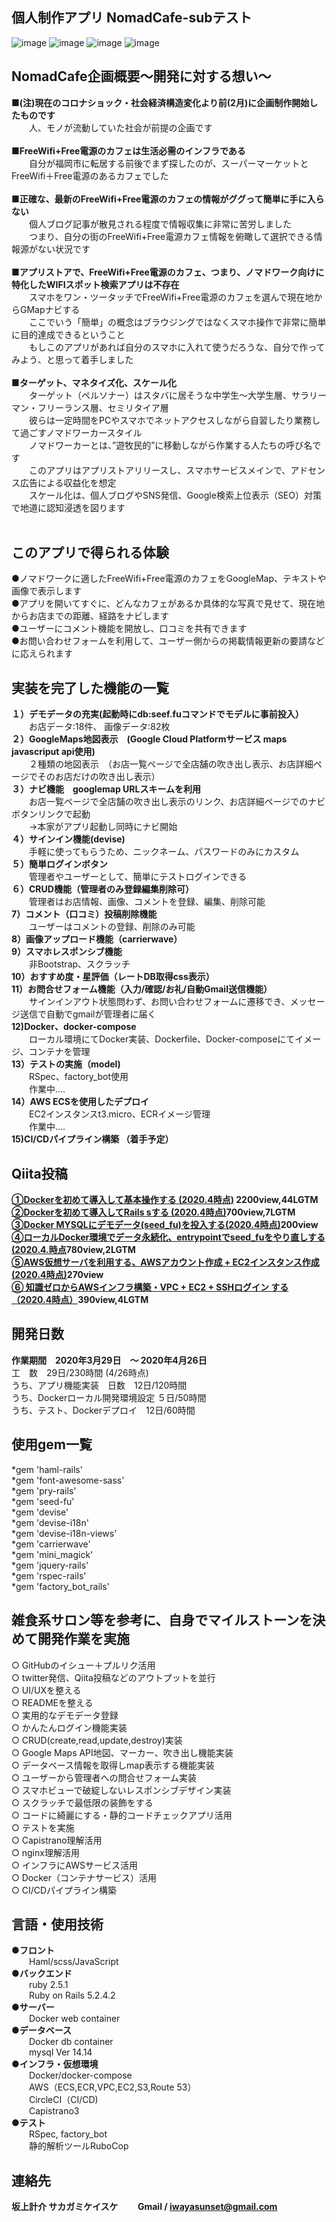 **個人制作アプリ NomadCafe-sub**テスト
----------
![image](https://user-images.githubusercontent.com/60636597/80310976-39e31f00-8818-11ea-9495-e0b947597d09.png)
![image](https://user-images.githubusercontent.com/60636597/80310990-48c9d180-8818-11ea-8f8d-fe7f32b17717.png)
![image](https://user-images.githubusercontent.com/60636597/80311134-cd1c5480-8818-11ea-962a-addb0af96f91.png)
![image](https://user-images.githubusercontent.com/60636597/80310999-541cfd00-8818-11ea-8cdc-aa5f2dfc4071.png)

**NomadCafe企画概要〜開発に対する想い〜**
----------
**■(注)現在のコロナショック・社会経済構造変化より前(2月)に企画制作開始したものです<br>**
&emsp;&emsp;人、モノが流動していた社会が前提の企画です<br><br>
**■FreeWifi+Free電源のカフェは生活必需のインフラである<br>**
&emsp;&emsp;自分が福岡市に転居する前後でまず探したのが、スーパーマーケットとFreeWifi＋Free電源のあるカフェでした<br><br>
**■正確な、最新のFreeWifi+Free電源のカフェの情報がググって簡単に手に入らない<br>**
&emsp;&emsp;個人ブログ記事が散見される程度で情報収集に非常に苦労しました<br>
&emsp;&emsp;つまり、自分の街のFreeWifi+Free電源カフェ情報を俯瞰して選択できる情報源がない状況です<br><br>
**■アプリストアで、FreeWifi+Free電源のカフェ、つまり、ノマドワーク向けに特化したWIFIスポット検索アプリは不存在<br>**
&emsp;&emsp;スマホをワン・ツータッチでFreeWifi+Free電源のカフェを選んで現在地からGMapナビする<br>
&emsp;&emsp;ここでいう「簡単」の概念はブラウジングではなくスマホ操作で非常に簡単に目的達成できるということ<br>
&emsp;&emsp;もしこのアプリがあれば自分のスマホに入れて使うだろうな、自分で作ってみよう、と思って着手しました<br><br>
**■ターゲット、マネタイズ化、スケール化<br>**
&emsp;&emsp;ターゲット（ペルソナー）はスタバに居そうな中学生〜大学生層、サラリーマン・フリーランス層、セミリタイア層<br>
&emsp;&emsp;彼らは一定時間をPCやスマホでネットアクセスしながら自習したり業務して過ごすノマドワーカースタイル<br>
&emsp;&emsp;ノマドワーカーとは、”遊牧民的”に移動しながら作業する人たちの呼び名です<br>
&emsp;&emsp;このアプリはアプリストアリリースし、スマホサービスメインで、アドセンス広告による収益化を想定<br>
&emsp;&emsp;スケール化は、個人ブログやSNS発信、Google検索上位表示（SEO）対策で地道に認知浸透を図ります<br><br>

**このアプリで得られる体験**
----------
●ノマドワークに適したFreeWifi+Free電源のカフェをGoogleMap、テキストや画像で表示します<br>
●アプリを開いてすぐに、どんなカフェがあるか具体的な写真で見せて、現在地からお店までの距離、経路をナビします <br> 
●ユーザーにコメント機能を開放し、口コミを共有できます<br>
●お問い合わせフォームを利用して、ユーザー側からの掲載情報更新の要請などに応えられます<br>

**実装を完了した機能の一覧**
----------
**１）デモデータの充実(起動時にdb:seef.fuコマンドでモデルに事前投入）<br>**
&emsp;&emsp;お店データ:18件、 画像データ:82枚  <br>
**２）GoogleMaps地図表示　(Google Cloud Platformサービス maps javascriput api使用) <br>**
&emsp;&emsp;２種類の地図表示　（お店一覧ページで全店舗の吹き出し表示、お店詳細ページでそのお店だけの吹き出し表示）<br>
**３）ナビ機能　googlemap URLスキームを利用 <br>**
&emsp;&emsp;お店一覧ページで全店舗の吹き出し表示のリンク、お店詳細ページでのナビボタンリンクで起動 <br>
&emsp;&emsp;→本家がアプリ起動し同時にナビ開始<br>
**４）サインイン機能(devise) <br>**
&emsp;&emsp;手軽に使ってもらうため、ニックネーム、パスワードのみにカスタム <br>
**５）簡単ログインボタン <br>**
&emsp;&emsp;管理者やユーザーとして、簡単にテストログインできる  <br>
**６）CRUD機能（管理者のみ登録編集削除可） <br>**
&emsp;&emsp;管理者はお店情報、画像、コメントを登録、編集、削除可能 <br>
**7）コメント（口コミ）投稿削除機能<br>**
&emsp;&emsp;ユーザーはコメントの登録、削除のみ可能<br>
**8）画像アップロード機能（carrierwave）<br>**
**9）スマホレスポンシブ機能  <br>**
&emsp;&emsp;非Bootstrap、スクラッチ <br>
**10）おすすめ度・星評価（レートDB取得css表示）  <br>**
**11）お問合せフォーム機能（入力/確認/お礼/自動Gmail送信機能）<br>**
&emsp;&emsp;サインインアウト状態問わず、お問い合わせフォームに遷移でき、メッセージ送信で自動でgmailが管理者に届く <br>
**12)Docker、docker-compose<br>**
&emsp;&emsp;ローカル環境にてDocker実装、Dockerfile、Docker-composeにてイメージ、コンテナを管理<br>
**13）テストの実施（model)<br>**
&emsp;&emsp;RSpec、factory_bot使用<br>
&emsp;&emsp;作業中.... <br>
**14）AWS ECSを使用したデプロイ<br>**
&emsp;&emsp;EC2インスタンスt3.micro、ECRイメージ管理　<br>
&emsp;&emsp;作業中....<br>
**15)CI/CDパイプライン構築 （着手予定）<br>**
 
**Qiita投稿**
----------    
**[①Dockerを初めて導入して基本操作する (2020.4時点)](https://qiita.com/SakagamiKeisuke/items/4455631886b1c15a3b69) 2200view,44LGTM<br>
[②Dockerを初めて導入してRails sする (2020.4時点)](https://qiita.com/SakagamiKeisuke/items/d64ee54c22378223659a)700view,7LGTM<br>
[③Docker MYSQLにデモデータ(seed_fu)を投入する(2020.4時点)](https://qiita.com/SakagamiKeisuke/items/4ce1c4a4921abb57b896)200view<br>
[④ローカルDocker環境でデータ永続化、entrypointでseed_fuをやり直しする(2020.4.時点](https://qiita.com/SakagamiKeisuke/items/8d3fc70a2939cd4bbe3e)780view,2LGTM<br>
[⑤AWS仮想サーバを利用する、AWSアカウント作成 + EC2インスタンス作成(2020.4時点)](https://qiita.com/SakagamiKeisuke/items/9568754f318edd53e39d)270view<br>
[⑥ 知識ゼロからAWSインフラ構築・VPC + EC2 + SSHログイン する（2020.4時点）](https://qiita.com/SakagamiKeisuke/items/cf8c026f243053829c0b)390view,4LGTM<br>**

**開発日数**
----------
**作業期間　2020年3月29日　〜 2020年4月26日<br>**
工　数　29日/230時間 (4/26時点)  <br>
うち、アプリ機能実装　日数　12日/120時間 <br>
うち、Dockerローカル開発環境設定 ５日/50時間 <br>
うち、テスト、Dockerデプロイ　12日/60時間<br>

**使用gem一覧**
------
*gem 'haml-rails' <br>
*gem 'font-awesome-sass'<br>
*gem 'pry-rails'<br>
*gem 'seed-fu'<br>
*gem 'devise'<br>
*gem 'devise-i18n'<br>
*gem 'devise-i18n-views'<br>
*gem 'carrierwave'<br>
*gem 'mini_magick'<br>
*gem 'jquery-rails'<br>
*gem 'rspec-rails' <br>
*gem 'factory_bot_rails'<br>

**雑食系サロン等を参考に、自身でマイルストーンを決めて開発作業を実施**
------------------------------
○ GitHubのイシュー＋プルリク活用<br>
○ twitter発信、Qiita投稿などのアウトプットを並行<br>
○ UI/UXを整える<br>
○ READMEを整える<br>
○ 実用的なデモデータ登録<br>
○ かんたんログイン機能実装<br>
○ CRUD(create,read,update,destroy)実装<br>
○ Google Maps API地図、マーカー、吹き出し機能実装<br>
○ データベース情報を取得しmap表示する機能実装<br>
○ ユーザーから管理者への問合せフォーム実装<br>
○ スマホビューで破綻しないレスポンシブデザイン実装<br>
○ スクラッチで最低限の装飾をする<br>
○ コードに綺麗にする・静的コードチェックアプリ活用<br>
○ テストを実施<br>
○ Capistrano理解活用<br>
○ nginx理解活用<br>
○ インフラにAWSサービス活用<br>
○ Docker（コンテナサービス）活用<br>
○ CI/CDパイプライン構築<br>

**言語・使用技術**
----------
**●フロント <br>**
&emsp;&emsp;Haml/scss/JavaScript<br>
**●バックエンド<br>**
&emsp;&emsp;ruby 2.5.1 <br>
&emsp;&emsp;Ruby on Rails 5.2.4.2<br>
**●サーバー<br>**
&emsp;&emsp;Docker web container<br>
**●データベース<br>**
&emsp;&emsp;Docker db container<br>
&emsp;&emsp;mysql Ver 14.14<br>
**●インフラ・仮想環境<br>**
&emsp;&emsp;Docker/docker-compose<br>
&emsp;&emsp;AWS（ECS,ECR,VPC,EC2,S3,Route 53） <br>
&emsp;&emsp;CircleCI（CI/CD)<br>
&emsp;&emsp;Capistrano3 <br>
**●テスト<br>**
&emsp;&emsp;RSpec, factory_bot<br> 
&emsp;&emsp;静的解析ツールRuboCop<br>

**連絡先**
----------
**坂上計介 サカガミケイスケ
&emsp;&emsp;Gmail /  iwayasunset@gmail.com**
